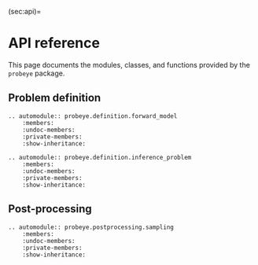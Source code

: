 (sec:api)=
# API reference

This page documents the modules, classes, and functions provided by the `probeye` 
package.

## Problem definition

```{eval-rst}
.. automodule:: probeye.definition.forward_model
    :members:
    :undoc-members:
    :private-members:
    :show-inheritance:
    
.. automodule:: probeye.definition.inference_problem
    :members:
    :undoc-members:
    :private-members:
    :show-inheritance:
```

## Post-processing

```{eval-rst}
.. automodule:: probeye.postprocessing.sampling
    :members:
    :undoc-members:
    :private-members:
    :show-inheritance:
```




